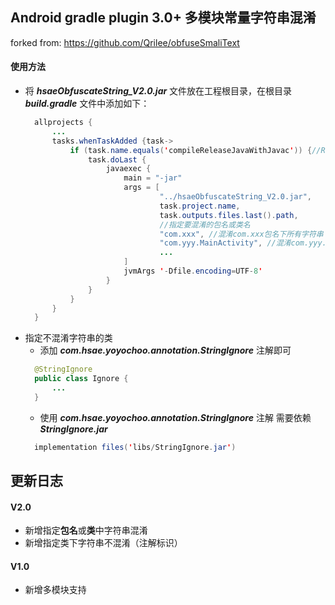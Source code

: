 ## Android gradle plugin 3.0+ 多模块常量字符串混淆
forked from: https://github.com/Qrilee/obfuseSmaliText
#### 使用方法
* 将 **_hsaeObfuscateString_V2.0.jar_** 文件放在工程根目录，在根目录 **_build.gradle_** 文件中添加如下：
  ``` java 
    allprojects {
        ...
        tasks.whenTaskAdded {task->
            if (task.name.equals('compileReleaseJavaWithJavac')) {//Release版本开启混淆
                task.doLast {
                    javaexec {
                        main = "-jar"
                        args = [
                                "../hsaeObfuscateString_V2.0.jar",
                                task.project.name,
                                task.outputs.files.last().path,
                                //指定要混淆的包名或类名
                                "com.xxx", //混淆com.xxx包名下所有字符串
                                "com.yyy.MainActivity", //混淆com.yyy.MainActivity类中所有字符串
                                ...
                        ]
                        jvmArgs '-Dfile.encoding=UTF-8'
                    }
                }
            }
        }
    }
    ```
* 指定不混淆字符串的类
  * 添加 **_com.hsae.yoyochoo.annotation.StringIgnore_** 注解即可
  ``` java
    @StringIgnore
    public class Ignore {
        ...
    }
    ```
  * 使用 **_com.hsae.yoyochoo.annotation.StringIgnore_** 注解 需要依赖 **_StringIgnore.jar_**
  ``` java
    implementation files('libs/StringIgnore.jar')
  ```
  
## 更新日志
#### V2.0
* 新增指定**包名**或**类**中字符串混淆
* 新增指定类下字符串不混淆（注解标识）
#### V1.0
* 新增多模块支持